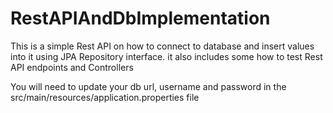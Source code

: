 # RestAPIAndDbImplementation
This is a simple Rest API on how to connect to database and insert values into it using JPA Repository interface. it also includes some how to test Rest API endpoints and Controllers

You will need to update your db url, username and password in the src/main/resources/application.properties file
